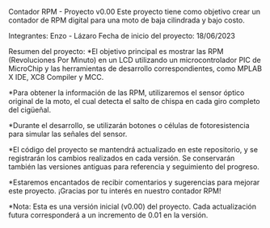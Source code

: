 Contador RPM - Proyecto v0.00
Este proyecto tiene como objetivo crear un contador de RPM digital para una moto de baja cilindrada y bajo costo.

Integrantes: Enzo - Lázaro
Fecha de inicio del proyecto: 18/06/2023

Resumen del proyecto:
*El objetivo principal es mostrar las RPM (Revoluciones Por Minuto) en un LCD utilizando un microcontrolador PIC de MicroChip y las herramientas de desarrollo correspondientes, como MPLAB X IDE, XC8 Compiler y MCC.

*Para obtener la información de las RPM, utilizaremos el sensor óptico original de la moto, el cual detecta el salto de chispa en cada giro completo del cigüeñal.

*Durante el desarrollo, se utilizarán botones o células de fotoresistencia para simular las señales del sensor.

*El código del proyecto se mantendrá actualizado en este repositorio, y se registrarán los cambios realizados en cada versión. Se conservarán también las versiones antiguas para referencia y seguimiento del progreso.

*Estaremos encantados de recibir comentarios y sugerencias para mejorar este proyecto. ¡Gracias por tu interés en nuestro contador RPM!

*Nota: Esta es una versión inicial (v0.00) del proyecto. Cada actualización futura corresponderá a un incremento de 0.01 en la versión.

